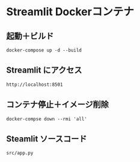 # Streamlit Dockerコンテナ

## 起動＋ビルド

```
docker-compose up -d --build
```

## Streamlit にアクセス

```
http://localhost:8501
```

## コンテナ停止＋イメージ削除

```
docker-compse down --rmi 'all'
```

## Steamlit ソースコード

```
src/app.py
```
